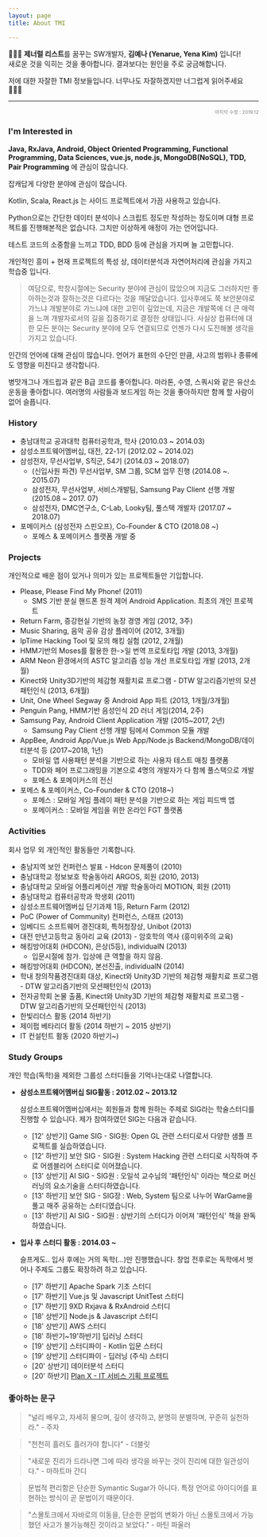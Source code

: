 ```yaml
---
layout: page
title: About TMI

---
```


<p class="message">
  👩🏻‍💻 <strong>제너럴 리스트</strong>를 꿈꾸는 SW개발자, <strong>김예나 (Yenarue, Yena Kim)</strong> 입니다!
  <br/>
  새로운 것을 익히는 것을 좋아합니다. 결과보다는 원인을 주로 궁금해합니다.
</p>

저에 대한 자잘한 TMI 정보들입니다. 너무나도 자잘하겠지만 너그럽게 읽어주세요 🙇🏻‍♀️

---
<div style="text-align: right; color: grey; font-size: 0.6rem">마지막 수정 : 2019.12</div>

### I'm Interested in

**Java, RxJava, Android, Object Oriented Programming, Functional Programming, Data Sciences, vue.js, node.js, MongoDB(NoSQL),  TDD, Pair Programming** 에 관심이 많습니다.

잡캐답게 다양한 분야에 관심이 많습니다.

Kotlin, Scala, React.js 는 사이드 프로젝트에서 가끔 사용하고 있습니다.

Python으로는 간단한 데이터 분석이나 스크립트 정도만 작성하는 정도이며 대형 프로젝트를 진행해본적은 없습니다. 그치만 이상하게 애정이 가는 언어입니다.

테스트 코드의 소중함을 느끼고 TDD, BDD 등에 관심을 가지며 늘 고민합니다.

개인적인 흥미 + 현재 프로젝트의 특성 상, 데이터분석과 자연어처리에 관심을 가지고 학습중 입니다.

> 여담으로, 학창시절에는 Security 분야에 관심이 많았으며 지금도 그러하지만 좋아하는것과 잘하는것은 다르다는 것을 깨달았습니다. 입사후에도 쭉 보안분야로 가느냐 개발분야로 가느냐에 대한 고민이 깊었는데, 지금은 개발쪽에 더 큰 매력을 느껴 개발자로서의 길을 집중하기로 결정한 상태입니다. 사실상 컴퓨터에 대한 모든 분야는 Security 분야에 모두 연결되므로 언젠가 다시 도전해볼 생각을 가지고 있습니다.

인간의 언어에 대해 관심이 많습니다. 언어가 표현의 수단인 만큼, 사고의 범위나 종류에도 영향을 미친다고 생각합니다.

병맛개그나 개드립과 같은 B급 코드를 좋아합니다. 마라톤, 수영, 스쿼시와 같은 유산소 운동을 좋아합니다. 여러명의 사람들과 보드게임 하는 것을 좋아하지만 함께 할 사람이 없어 슬픕니다.

### History

* 충남대학교 공과대학 컴퓨터공학과, 학사 (2010.03 ~ 2014.03)
* 삼성소프트웨어멤버십, 대전, 22-1기 (2012.02 ~ 2014.02)
* 삼성전자, 무선사업부, S직군, 54기 (2014.03 ~ 2018.07)
  * (신입사원 파견) 무선사업부, SM 그룹, SCM 업무 진행 (2014.08 ~. 2015.07)
  * 삼성전자, 무선사업부, 서비스개발팀, Samsung Pay Client 선행 개발 (2015.08 ~ 2017. 07)
  * 삼성전자, DMC연구소, C-Lab, Looky팀, 풀스택 개발자 (2017.07 ~ 2018.07)
* 포메이커스 (삼성전자 스핀오프),  Co-Founder & CTO (2018.08 ~)
  * 포메스 & 포메이커스 플랫폼 개발 중

### Projects

개인적으로 배운 점이 있거나 의미가 있는 프로젝트들만 기입합니다.

* Please, Please Find My Phone! (2011)
  * SMS 기반 분실 핸드폰 원격 제어 Android Application. 최초의 개인 프로젝트
* Return Farm, 증강현실 기반의 농장 경영 게임 (2012, 3주)
* Music Sharing, 음악 공유 감상 플레이어 (2012, 3개월)
* IpTime Hacking Tool 및 모의 해킹 실험 (2012, 2개월)
* HMM기반의 Moses를 활용한 한->일 번역 프로토타입 개발 (2013, 3개월)
* ARM Neon 환경에서의 ASTC 알고리즘 성능 개선 프로토타입 개발 (2013, 2개월)
* Kinect와 Unity3D기반의 체감형 재활치료 프로그램 - DTW 알고리즘기반의 모션패턴인식 (2013, 6개월)
* Unit, One Wheel Segway 중 Android App 파트 (2013, 1개월/3개월)
* Penguin Pang, HMM기반 음성인식 2D 러너 게임(2014, 2주)
* Samsung Pay, Android Client Application 개발 (2015~2017, 2년)
  * Samsung Pay Client 선행 개발 팀에서 Common 모듈 개발
* AppBee, Android App/Vue.js Web App/Node.js Backend/MongoDB/데이터분석 등 (2017~2018, 1년)
  * 모바일 앱 사용패턴 분석을 기반으로 하는 사용자 테스트 매칭 플랫폼
  * TDD와 페어 프로그래밍을 기본으로 4명의 개발자가 다 함께 풀스택으로 개발
  * 포메스 & 포메이커스의 전신
* 포메스 & 포메이커스,  Co-Founder & CTO (2018~)
  * 포메스 : 모바일 게임 플레이 패턴 분석을 기반으로 하는 게임 피드백 앱
  * 포메이커스 : 모바일 게임을 위한 온라인 FGT 플랫폼

### Activities

회사 업무 외 개인적인 활동들만 기록합니다.

* 충남지역 보안 컨퍼런스 발표 - Hdcon 문제풀이 (2010)
* 충남대학교 정보보호 학술동아리 ARGOS, 회원 (2010, 2013)
* 충남대학교 모바일 어플리케이션 개발 학술동아리 MOTION, 회원 (2011)
* 충남대학교 컴퓨터공학과 학생회 (2011)
* 삼성소프트웨어멤버십 단기과제 1등, Return Farm (2012)
* PoC (Power of Community) 컨퍼런스, 스태프 (2013)
* 임베디드 소프트웨어 경진대회, 특허청장상, Unibot (2013)
* 대전 만년고등학교 동아리 교육 (2013) - 암호학의 역사 (흥미위주의 교육)
* 해킹방어대회 (HDCON), 은상(5등), individualN (2013)
  * 입문시절에 참가. 입상에 큰 역할을 하지 않음.
* 해킹방어대회 (HDCON), 본선진출, individualN (2014) 
* 학내 창의작품경진대회 대상, Kinect와 Unity3D 기반의 체감형 재활치료 프로그램  - DTW 알고리즘기반의 모션패턴인식 (2013)
* 전자공학회 논물 출품, Kinect와 Unity3D 기반의 체감형 재활치료 프로그램  - DTW 알고리즘기반의 모션패턴인식 (2013)
* 한빛리더스 활동 (2014 하반기)
* 제이펍 베타리더 활동 (2014 하반기 ~ 2015 상반기)
* IT 컨설턴트 활동 (2020 하반기~)

### Study Groups

개인 학습(독학)을 제외한 그룹성 스터디들을 기억나는대로 나열합니다.

* **삼성소프트웨어멤버십 SIG활동 : 2012.02 ~ 2013.12**

  삼성소프트웨어멤버십에서는 회원들과 함께 원하는 주제로 SIG라는 학술스터디를 진행할 수 있습니다. 제가 참여하였던 SIG는 다음과 같습니다.

  * [12' 상반기] Game SIG - SIG원: Open GL 관련 스터디로서 다양한 샘플 프로젝트를 실습하였습니다.
  * [12' 하반기] 보안 SIG - SIG원 : System Hacking 관련 스터디로 시작하여 주로 어셈블리어 스터디로 이어졌습니다. 
  * [13' 상반기] AI SIG - SIG원 : 오일석 교수님의 '패턴인식' 이라는 책으로 머신러닝의 요소기술을 스터디하였습니다.
  * [13' 하반기] 보안 SIG - SIG장 : Web, System 팀으로 나누어 WarGame을 풀고 매주 공유하는 스터디였습니다.
  * [13' 하반기] AI SIG - SIG원 : 상반기의 스터디가 이어져 '패턴인식' 책을 완독하였습니다.

* **입사 후 스터디 활동 : 2014.03 ~** 

  슬프게도.. 입사 후에는 거의 독학(...)만 진행했습니다. 창업 전후로는 독학에서 벗어나 주제도 그룹도 확장하려 하고 있습니다. 

  * [17' 하반기] Apache Spark 기초 스터디
  * [17' 하반기] Vue.js 및 Javascript UnitTest 스터디
  * [17' 하반기] 9XD Rxjava & RxAndroid 스터디
  * [18' 상반기] Node.js & Javascript 스터디
  * [18' 상반기] AWS 스터디
  * [18' 하반기~19'하반기] 딥러닝 스터디
  * [19' 상반기] 스터디파이 - Kotlin 입문 스터디
  * [19' 상반기] 스터디파이 - 딥러닝 (주식) 스터디
  * [20' 상반기] 데이터분석 스터디
  * [20' 하반기] [Plan X - IT 서비스 기획 프로젝트](https://www.bside.best/planx)

### 좋아하는 문구

> "널리 배우고, 자세히 물으며, 깊이 생각하고, 분명히 분별하며, 꾸준히 실천하라." - 주자

> "천천히 흘러도 흘러가야 합니다" - 더블릿

> "새로운 진리가 드라나면 그에 따라 생각을 바꾸는 것이 진리에 대한 일관성이다." - 마하트마 간디

> 문법적 편리함은 단순한 Symantic Sugar가 아니다. 특정 언어로 아이디어를 표현하는 방식이 곧 문법이기 때문이다.

> "스몰토크에서 자바로의 이동을, 단순한 문법의 변화가 아닌 스몰토크에서 가능했던 사고가 불가능해진 것이라고 보았다." - 마틴 파울러